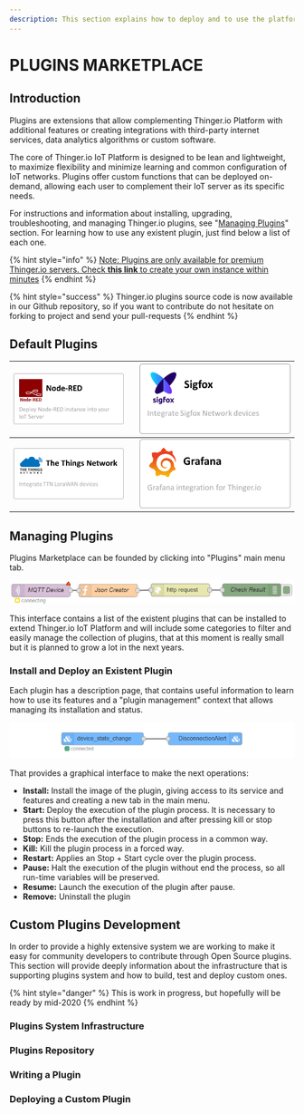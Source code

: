 ```yaml
---
description: This section explains how to deploy and to use the platform Plugins System
---
```


# PLUGINS MARKETPLACE

## Introduction

Plugins are extensions that allow complementing Thinger.io Platform with additional features or creating integrations with third-party internet services, data analytics algorithms or custom software.&#x20;

The core of Thinger.io IoT Platform is designed to be lean and lightweight, to maximize flexibility and minimize learning and common configuration of IoT networks.  Plugins offer custom functions that can be deployed on-demand,  allowing each user to complement their IoT server as its specific needs.

For instructions and information about installing, upgrading, troubleshooting, and managing Thinger.io plugins, see "[Managing Plugins](https://app.gitbook.com/@thinger-io/s/docs/\~/drafts/-LrOtZT2lM\_x5eeYS6ra/primary/plugins#managing-plugins)" section. For learning how to use any existent plugin, just find below a list of each one.

{% hint style="info" %}
[Note: Plugins are only available for premium Thinger.io servers. Check **this link** to create your own instance within minutes](https://pricing.thinger.io)
{% endhint %}

{% hint style="success" %}
Thinger.io plugins source code is now available in our Github repository, so if you want to contribute do not hesitate on forking to project and send your pull-requests
{% endhint %}

## Default Plugins

| [<img src="../.gitbook/assets/imagen1sas.png" alt="" data-size="original">](node-red.md)          |                 | [<img src="../.gitbook/assets/imagen12.png" alt="" data-size="original">](sigfox.md) |
| ------------------------------------------------------------------------------------------------- | --------------- | ------------------------------------------------------------------------------------ |
| [<img src="../.gitbook/assets/imagen123.png" alt="" data-size="original">](the-things-network.md) |                 | <img src="../.gitbook/assets/imagen12 (1).png" alt="" data-size="original">          |

## Managing Plugins

Plugins Marketplace can be founded by clicking into "Plugins" main menu tab. &#x20;

![](<../.gitbook/assets/image (185).png>)

This interface contains a list of the existent plugins that can be installed to extend Thinger.io IoT Platform and will include some categories to filter and easily manage the collection of plugins, that at this moment is really small but it is planned to grow a lot in the next years.&#x20;

### Install and Deploy an Existent Plugin

Each plugin has a description page, that contains useful information to learn how to use its features and a "plugin management" context that allows managing its installation and status.

![](<../.gitbook/assets/image (198).png>)

That provides a graphical interface to make the next operations:

* **Install:** Install the image of the plugin, giving access to its service and features and creating a new tab in the main menu.
* **Start:** Deploy the execution of the plugin process. It is necessary to press this button after the installation and after pressing kill or stop buttons to re-launch the execution.
* **Stop:** Ends the execution of the plugin process in a common way.
* **Kill:** Kill the plugin process in a forced way.
* **Restart:** Applies an Stop + Start cycle over the plugin process.
* **Pause:** Halt the execution of the plugin without end the process, so all run-time variables will be preserved.
* **Resume:** Launch the execution of the plugin after pause.
* **Remove:** Uninstall the plugin

## Custom Plugins Development&#x20;

In order to provide a highly extensive system we are working to make it easy for community developers to contribute through Open Source plugins. This section will provide deeply information about the infrastructure that is supporting plugins system and how to build, test and deploy custom ones.&#x20;

{% hint style="danger" %}
This is work in progress, but hopefully will be ready by mid-2020
{% endhint %}

### Plugins System Infrastructure

### Plugins Repository

### Writing a Plugin

### Deploying a Custom Plugin
